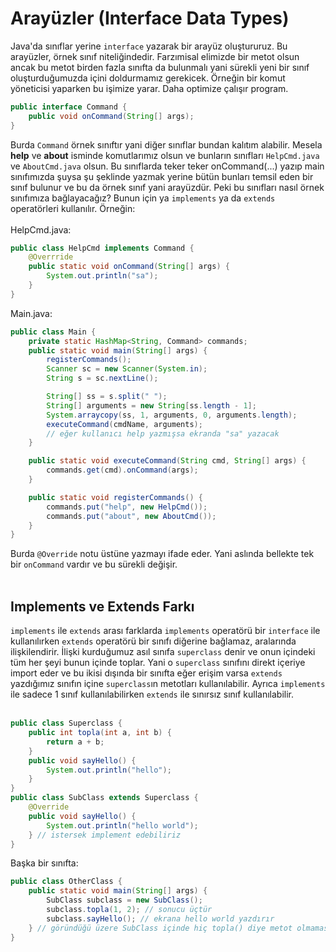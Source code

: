 # Arayüzler (Interface Data Types)
Java'da sınıflar yerine `interface` yazarak bir arayüz oluştururuz. Bu arayüzler, örnek sınıf niteliğindedir. Farzımisal elimizde bir metot olsun ancak bu metot birden fazla sınıfta da bulunmalı yani sürekli yeni bir sınıf oluşturduğumuzda içini doldurmamız gerekicek. Örneğin bir komut yöneticisi yaparken bu işimize yarar. Daha optimize çalışır program.
```java
public interface Command {
    public void onCommand(String[] args);
}
```
Burda `Command` örnek sınıftır yani diğer sınıflar bundan kalıtım alabilir. Mesela **help** ve **about** isminde komutlarımız olsun ve bunların sınıfları `HelpCmd.java` ve `AboutCmd.java` olsun. Bu sınıflarda teker teker onCommand(...) yazıp main sınıfımızda şuysa şu şeklinde yazmak yerine bütün bunları temsil eden bir sınıf bulunur ve bu da örnek sınıf yani arayüzdür. Peki bu sınıfları nasıl örnek sınıfımıza bağlayacağız? Bunun için ya `implements` ya da `extends` operatörleri kullanılır. Örneğin:<br></br>
HelpCmd.java:
```java
public class HelpCmd implements Command {
    @Overrride
    public static void onCommand(String[] args) {
        System.out.println("sa");
    }
}
```
Main.java:
```java
public class Main {
    private static HashMap<String, Command> commands;
    public static void main(String[] args) {
        registerCommands();
        Scanner sc = new Scanner(System.in);
        String s = sc.nextLine();

        String[] ss = s.split(" ");
        String[] arguments = new String[ss.length - 1];
        System.arraycopy(ss, 1, arguments, 0, arguments.length);
        executeCommand(cmdName, arguments);
        // eğer kullanıcı help yazmışsa ekranda "sa" yazacak
    }

    public static void executeCommand(String cmd, String[] args) {
        commands.get(cmd).onCommand(args);
    }

    public static void registerCommands() {
        commands.put("help", new HelpCmd());
        commands.put("about", new AboutCmd());
    }
}
```
Burda `@Override` notu üstüne yazmayı ifade eder. Yani aslında bellekte tek bir `onCommand` vardır ve bu sürekli değişir.<br></br>
## Implements ve Extends Farkı
`implements` ile `extends` arası farklarda `implements` operatörü bir `interface` ile kullanılırken `extends` operatörü bir sınıfı diğerine bağlamaz, aralarında ilişkilendirir. İlişki kurduğumuz asıl sınıfa `superclass` denir ve onun içindeki tüm her şeyi bunun içinde toplar. Yani o `superclass` sınıfını direkt içeriye import eder ve bu ikisi dışında bir sınıfta eğer erişim varsa `extends` yazdığımız sınıfın içine `superclass`ın metotları kullanılabilir. Ayrıca `implements` ile sadece 1 sınıf kullanılabilirken `extends` ile sınırsız sınıf kullanılabilir.<br></br>
```java
public class Superclass {
    public int topla(int a, int b) {
        return a + b;
    }
    public void sayHello() {
        System.out.println("hello");
    }
}
public class SubClass extends Superclass {
    @Override
    public void sayHello() {
        System.out.println("hello world");
    } // istersek implement edebiliriz
}
```
Başka bir sınıfta:
```java
public class OtherClass {
    public static void main(String[] args) {
        SubClass subclass = new SubClass();
        subclass.topla(1, 2); // sonucu üçtür
        subclass.sayHello(); // ekrana hello world yazdırır
    } // göründüğü üzere SubClass içinde hiç topla() diye metot olmamasına rağmen extends sayesinde diğer sınıftaki her şeyi kullanabiliyoruz
}
```